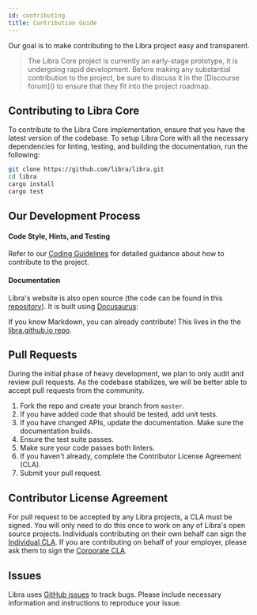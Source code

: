 ```yaml
---
id: contributing
title: Contribution Guide
---
```


Our goal is to make contributing to the Libra project easy and transparent.

<blockquote class="block_note">
The Libra Core project is currently an early-stage prototype, it is undergoing rapid development. Before making any substantial contribution to the project, be sure to discuss it in the [Discourse forum]() to ensure that they fit into the project roadmap.
</blockquote>

## Contributing to Libra Core

To contribute to the Libra Core implementation, ensure that you have the latest version of the codebase. To setup Libra Core with all the necessary dependencies for linting, testing, and building the documentation, run the following:
```bash
git clone https://github.com/libra/libra.git
cd libra
cargo install
cargo test
```

## Our Development Process

#### Code Style, Hints, and Testing

Refer to our [Coding Guidelines](https://developers.libra.org/docs/coding-guidelines) for detailed guidance about how to contribute to the project.

#### Documentation

Libra's website is also open source (the
code can be found in this [repository](https://github.com/libra/libra.github.io/)).
It is built using [Docusaurus](https://docusaurus.io/):

If you know Markdown, you can already contribute! This lives in the the [libra.github.io repo](https://github.com/libra/libra.github.io).

## Pull Requests
During the initial phase of heavy development, we plan to only audit and review pull requests. As the codebase stabilizes, we will be better able to accept pull requests from the community.

1. Fork the repo and create your branch from `master`.
2. If you have added code that should be tested, add unit tests.
3. If you have changed APIs, update the documentation. Make sure the
   documentation builds.
4. Ensure the test suite passes.
5. Make sure your code passes both linters.
6. If you haven't already, complete the Contributor License Agreement (CLA).
7. Submit your pull request.

## Contributor License Agreement

For pull request to be accepted by any Libra projects, a CLA must be signed. You will only need to do this once to work on any of Libra's open source projects. Individuals contributing on their own behalf can sign the [Individual CLA](https://github.com/libra/libra/blob/master/contributing/individual-cla.pdf). If you are contributing on behalf of your employer, please ask them to sign the [Corporate CLA](https://github.com/libra/libra/blob/master/contributing/corporate-cla.pdf).

## Issues

Libra uses [GitHub issues](https://github.com/libra/libra/issues) to track bugs. Please include necessary information and instructions to reproduce your issue.
